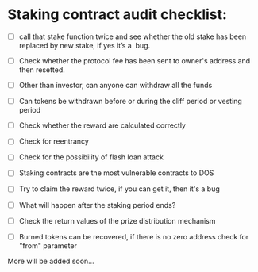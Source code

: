 # Staking contract audit checklist: 
- [ ]   call that stake function twice and see whether the old stake has been replaced by new stake, if yes it’s a  bug.
- [ ]   Check whether the protocol fee has been sent to owner's address and then resetted.
- [ ]   Other than investor, can anyone can withdraw all the funds
- [ ]   Can tokens be withdrawn before or during the cliff period or vesting period
- [ ]   Check whether the reward are calculated correctly
- [ ]   Check for reentrancy
- [ ]   Check for the possibility of flash loan attack
- [ ]   Staking contracts are the most vulnerable contracts to DOS
- [ ]   Try to claim the reward twice, if you can get it, then it's a bug
- [ ]   What will happen after the staking period ends?
- [ ]   Check the return values of the prize distribution mechanism
- [ ]   Burned tokens can be recovered, if there is no zero address check for "from" parameter


More will be added soon...
